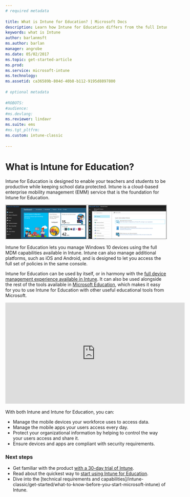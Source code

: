 ```yaml
---
# required metadata

title: What is Intune for Education? | Microsoft Docs
description: Learn how Intune for Education differs from the full Intune management experience.
keywords: what is Intune
author: barlanmsft
ms.author: barlan
manager: angrobe
ms.date: 05/02/2017
ms.topic: get-started-article
ms.prod:
ms.service: microsoft-intune
ms.technology:
ms.assetid: ca36589b-804d-40b8-b112-9195d8897800

# optional metadata

#ROBOTS:
#audience:
#ms.devlang:
ms.reviewer: lindavr
ms.suite: ems
#ms.tgt_pltfrm:
ms.custom: intune-classic

---
```


# What is Intune for Education?

Intune for Education is designed to enable your teachers and students to be productive while keeping school data protected. Intune is a cloud-based enterprise mobility management (EMM) service that is the foundation for Intune for Education.

![Intune for Education console compared against Intune console.](../media/intune-azure-vs-intuneEDU.png)

Intune for Education lets you manage Windows 10 devices using the full MDM capabilities available in Intune. Intune can also manage additional platforms, such as iOS and Android, and is designed to let you access the full set of policies in the same console.

Intune for Education can be used by itself, or in harmony with the [full device management experience available in Intune](/understand-explore/introduction-to-microsoft-intune). It can also be used alongside the rest of the tools available in [Microsoft Education](https://microsoft.com/education), which makes it easy for you to use Intune for Education with other useful educational tools from Microsoft.

<iframe width="560" height="315" src="https://www.youtube.com/embed/ukrnCwcLvV8" frameborder="0" allowfullscreen></iframe>

With both Intune and Intune for Education, you can:
* Manage the mobile devices your workforce uses to access data.
* Manage the mobile apps your users access every day.
* Protect your organizational information by helping to control the way your users access and share it.
* Ensure devices and apps are compliant with security requirements.

### Next steps
* Get familiar with the product [with a 30-day trial of Intune](sign-up-for-30-day-trial-microsoft-intune.md).
* Read about the quickest way to [start using Intune for Education](https://docs.microsoft.com/intune-education/what-is-express-configuration).
* Dive into the [technical requirements and capabilities]/intune-classic/get-started/what-to-know-before-you-start-microsoft-intune) of Intune.
